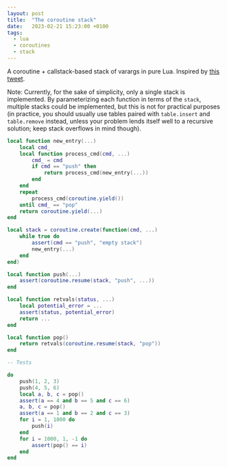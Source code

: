 ```yaml
---
layout: post
title:  "The coroutine stack"
date:   2023-02-21 15:23:00 +0100
tags:
  - lua
  - coroutines
  - stack
---
```


A coroutine + callstack-based stack of varargs in pure Lua.
Inspired by [this tweet](https://twitter.com/ImogenBits/status/1325424621286518784).

Note: Currently, for the sake of simplicity, only a single stack is implemented.
By parameterizing each function in terms of the `stack`, multiple stacks
could be implemented, but this is not for practical purposes
(in practice, you should usually use tables paired with `table.insert`
and `table.remove` instead, unless your problem lends itself well
to a recursive solution; keep stack overflows in mind though).

```lua
local function new_entry(...)
	local cmd_
	local function process_cmd(cmd, ...)
		cmd_ = cmd
		if cmd == "push" then
			return process_cmd(new_entry(...))
		end
	end
	repeat
		process_cmd(coroutine.yield())
	until cmd_ == "pop"
	return coroutine.yield(...)
end

local stack = coroutine.create(function(cmd, ...)
	while true do
		assert(cmd == "push", "empty stack")
		new_entry(...)
	end
end)

local function push(...)
	assert(coroutine.resume(stack, "push", ...))
end

local function retvals(status, ...)
	local potential_error = ...
	assert(status, potential_error)
	return ...
end

local function pop()
	return retvals(coroutine.resume(stack, "pop"))
end

-- Tests

do
	push(1, 2, 3)
	push(4, 5, 6)
	local a, b, c = pop()
	assert(a == 4 and b == 5 and c == 6)
	a, b, c = pop()
	assert(a == 1 and b == 2 and c == 3)
	for i = 1, 1000 do
		push(i)
	end
	for i = 1000, 1, -1 do
		assert(pop() == i)
	end
end
```
